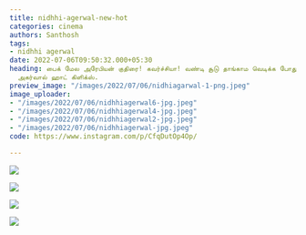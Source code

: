 ```yaml
---
title: nidhhi-agerwal-new-hot
categories: cinema
authors: Santhosh
tags:
- nidhhi agerwal
date: 2022-07-06T09:50:32.000+05:30
heading: பைக் மேல அரேபியன் குதிரை! கவர்ச்சியா! வண்டி சூடு தாங்காம வெடிக்க போது நிதி
  அகர்வால் ஹாட் கிளிக்ஸ்.
preview_image: "/images/2022/07/06/nidhiagarwal-1-png.jpeg"
image_uploader:
- "/images/2022/07/06/nidhhiagerwal6-jpg.jpeg"
- "/images/2022/07/06/nidhhiagerwal4-jpg.jpeg"
- "/images/2022/07/06/nidhhiagerwal2-jpg.jpeg"
- "/images/2022/07/06/nidhhiagerwal-jpg.jpeg"
code: https://www.instagram.com/p/CfqDutOp4Op/

---
```

![](/images/2022/07/06/nidhhiagerwal4-jpg.jpeg)

![](/images/2022/07/06/nidhhiagerwal6-jpg.jpeg)

![](/images/2022/07/06/nidhhiagerwal2-jpg.jpeg)

![](/images/2022/07/06/nidhhiagerwal-jpg.jpeg)
